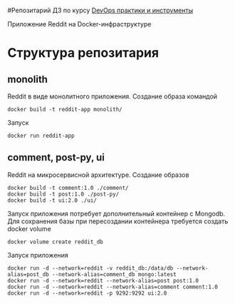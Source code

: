 #Репозитарий ДЗ по курсу [DevOps практики и инструменты](http://otus.ru/lessons/devops-praktiki-i-instrumenty/)

Приложение Reddit на Docker-инфраструктуре

# Структура репозитария

## monolith

Reddit в виде монолитного приложения. Создание образа командой
```
docker build -t reddit-app monolith/
```
Запуск
```
docker run reddit-app
```

## comment, post-py, ui

Reddit на микросервисной архитектуре. Создание образов
```
docker build -t comment:1.0 ./comment/
docker build -t post:1.0 ./post-py/
docker build -t ui:2.0 ./ui/
```

Запуск приложения потребует дополнительный контейнер с Mongodb. Для сохранения базы при пересоздании контейнера требуется создать docker volume
```
docker volume create reddit_db
```

Запуск приложения
```
docker run -d --network=reddit -v reddit_db:/data/db --network-alias=post_db --network-alias=comment_db mongo:latest
docker run -d --network=reddit --network-alias=post post:1.0
docker run -d --network=reddit --network-alias=comment comment:1.0
docker run -d --network=reddit -p 9292:9292 ui:2.0
```
